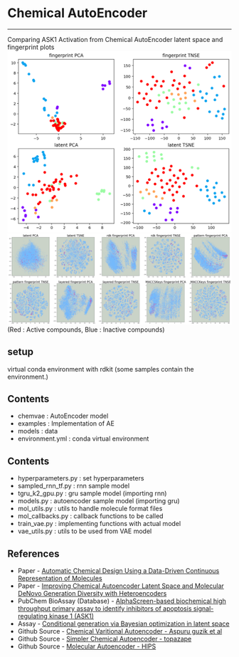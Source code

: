 # Chemical AutoEncoder
------
Comparing ASK1 Activation from Chemical AutoEncoder latent space and fingerprint plots
![ouput image](./output_similars.png)
![output image](./output.png)
(Red : Active compounds, Blue : Inactive compounds)
## setup
virtual conda environment with rdkit
(some samples contain the environment.)

## Contents
- chemvae : AutoEncoder model
- examples : Implementation of AE
- models : data
- environment.yml : conda virtual environment

## Contents
- hyperparameters.py : set hyperparameters
- sampled_rnn_tf.py : rnn sample model
- tgru_k2_gpu.py : gru sample model (importing rnn)
- models.py : autoencoder sample model (importing gru)
- mol_utils.py : utils to handle molecule format files
- mol_callbacks.py : callback functions to be called
- train_vae.py : implementing functions with actual model
- vae_utils.py : utils to be used from VAE model

## References
* Paper - [Automatic Chemical Design Using a Data-Driven Continuous Representation of Molecules](https://pubs.acs.org/doi/abs/10.1021/acscentsci.7b00572)
* Paper - [Improving Chemical Autoencoder Latent Space and Molecular DeNovo Generation Diversity with Heteroencoders](https://www.ncbi.nlm.nih.gov/pmc/articles/PMC6316879/)
* PubChem BioAssay (Database) - [AlphaScreen-based biochemical high throughput primary assay to identify inhibitors of apoptosis signal-regulating kinase 1 (ASK1)](https://pubchem.ncbi.nlm.nih.gov/bioassay/1159602)
* Assay - [Conditional generation via Bayesian optimization in latent space](http://krasserm.github.io/2018/04/07/latent-space-optimization/)
* Github Source - [Chemical Varitional Autoencoder - Aspuru guzik et al](https://github.com/aspuru-guzik-group/chemical_vae)
* Github Source - [Simpler Chemical Autoencoder - topazape](https://github.com/topazape/molecular-VAE)
* Github Source - [Molecular Autoencoder - HIPS](https://github.com/HIPS/molecule-autoencoder)